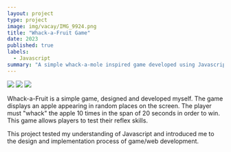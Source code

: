 ```yaml
---
layout: project
type: project
image: img/vacay/IMG_9924.png
title: "Whack-a-Fruit Game"
date: 2023
published: true
labels:
  - Javascript
summary: "A simple whack-a-mole inspired game developed using Javascript."
---
```


<img class="img-fluid" src="../img/vacay/IMG_9924.png">
<img class="img-fluid" src="../img/vacay/IMG_9926.png">
<img class="img-fluid" src="../img/vacay/IMG_9927.png">

Whack-a-Fruit is a simple game, designed and developed myself. The game displays an apple appearing in random places on the screen. The player must "whack" the apple 10 times in the span of 20 seconds in order to win. This game allows players to test their reflex skills.

This project tested my understanding of Javascript and introduced me to the design and implementation process of game/web development.
